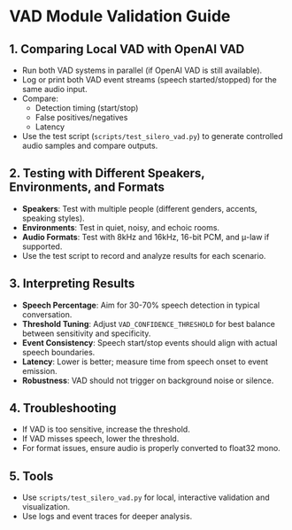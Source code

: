# VAD Module Validation Guide

## 1. Comparing Local VAD with OpenAI VAD
- Run both VAD systems in parallel (if OpenAI VAD is still available).
- Log or print both VAD event streams (speech started/stopped) for the same audio input.
- Compare:
  - Detection timing (start/stop)
  - False positives/negatives
  - Latency
- Use the test script (`scripts/test_silero_vad.py`) to generate controlled audio samples and compare outputs.

## 2. Testing with Different Speakers, Environments, and Formats
- **Speakers**: Test with multiple people (different genders, accents, speaking styles).
- **Environments**: Test in quiet, noisy, and echoic rooms.
- **Audio Formats**: Test with 8kHz and 16kHz, 16-bit PCM, and μ-law if supported.
- Use the test script to record and analyze results for each scenario.

## 3. Interpreting Results
- **Speech Percentage**: Aim for 30-70% speech detection in typical conversation.
- **Threshold Tuning**: Adjust `VAD_CONFIDENCE_THRESHOLD` for best balance between sensitivity and specificity.
- **Event Consistency**: Speech start/stop events should align with actual speech boundaries.
- **Latency**: Lower is better; measure time from speech onset to event emission.
- **Robustness**: VAD should not trigger on background noise or silence.

## 4. Troubleshooting
- If VAD is too sensitive, increase the threshold.
- If VAD misses speech, lower the threshold.
- For format issues, ensure audio is properly converted to float32 mono.

## 5. Tools
- Use `scripts/test_silero_vad.py` for local, interactive validation and visualization.
- Use logs and event traces for deeper analysis. 